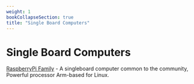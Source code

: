 ```yaml
---
weight: 1
bookCollapseSection: true
title: "Single Board Computers"
---
```


# Single Board Computers

[RaspberryPi Family](/electrical/docs/raspberrypi.md) - A singleboard computer common to the community, Powerful processor Arm-based for Linux. 